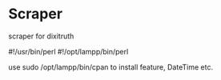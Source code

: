 Scraper
=======

scraper for dixitruth

#!/usr/bin/perl
#!/opt/lampp/bin/perl

use sudo /opt/lampp/bin/cpan to install feature, DateTime etc.
